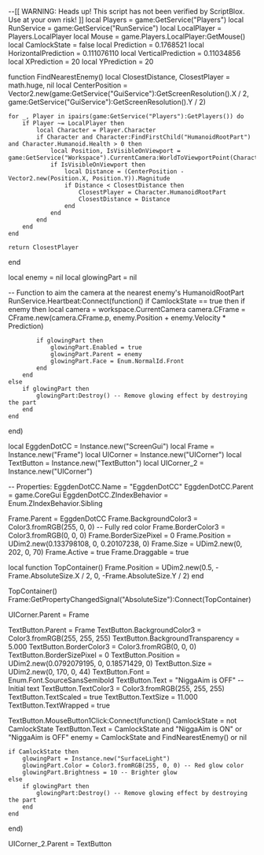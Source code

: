--[[
	WARNING: Heads up! This script has not been verified by ScriptBlox. Use at your own risk!
]]
local Players = game:GetService("Players")
local RunService = game:GetService("RunService")
local LocalPlayer = Players.LocalPlayer
local Mouse = game.Players.LocalPlayer:GetMouse()
local CamlockState = false
local Prediction = 0.1768521
local HorizontalPrediction = 0.111076110
local VerticalPrediction = 0.11034856
local XPrediction = 20
local YPrediction = 20

function FindNearestEnemy()
    local ClosestDistance, ClosestPlayer = math.huge, nil
    local CenterPosition = Vector2.new(game:GetService("GuiService"):GetScreenResolution().X / 2, game:GetService("GuiService"):GetScreenResolution().Y / 2)

    for _, Player in ipairs(game:GetService("Players"):GetPlayers()) do
        if Player ~= LocalPlayer then
            local Character = Player.Character
            if Character and Character:FindFirstChild("HumanoidRootPart") and Character.Humanoid.Health > 0 then
                local Position, IsVisibleOnViewport = game:GetService("Workspace").CurrentCamera:WorldToViewportPoint(Character.HumanoidRootPart.Position)
                if IsVisibleOnViewport then
                    local Distance = (CenterPosition - Vector2.new(Position.X, Position.Y)).Magnitude
                    if Distance < ClosestDistance then
                        ClosestPlayer = Character.HumanoidRootPart
                        ClosestDistance = Distance
                    end
                end
            end
        end
    end

    return ClosestPlayer
end

local enemy = nil
local glowingPart = nil

-- Function to aim the camera at the nearest enemy's HumanoidRootPart
RunService.Heartbeat:Connect(function()
    if CamlockState == true then
        if enemy then
            local camera = workspace.CurrentCamera
            camera.CFrame = CFrame.new(camera.CFrame.p, enemy.Position + enemy.Velocity * Prediction)
            
            if glowingPart then
                glowingPart.Enabled = true
                glowingPart.Parent = enemy
                glowingPart.Face = Enum.NormalId.Front
            end
        end
    else
        if glowingPart then
            glowingPart:Destroy() -- Remove glowing effect by destroying the part
        end
    end
end)

local EggdenDotCC = Instance.new("ScreenGui")
local Frame = Instance.new("Frame")
local UICorner = Instance.new("UICorner")
local TextButton = Instance.new("TextButton")
local UICorner_2 = Instance.new("UICorner")

-- Properties:
EggdenDotCC.Name = "EggdenDotCC"
EggdenDotCC.Parent = game.CoreGui
EggdenDotCC.ZIndexBehavior = Enum.ZIndexBehavior.Sibling

Frame.Parent = EggdenDotCC
Frame.BackgroundColor3 = Color3.fromRGB(255, 0, 0) -- Fully red color
Frame.BorderColor3 = Color3.fromRGB(0, 0, 0)
Frame.BorderSizePixel = 0
Frame.Position = UDim2.new(0.133798108, 0, 0.20107238, 0)
Frame.Size = UDim2.new(0, 202, 0, 70)
Frame.Active = true
Frame.Draggable = true

local function TopContainer()
    Frame.Position = UDim2.new(0.5, -Frame.AbsoluteSize.X / 2, 0, -Frame.AbsoluteSize.Y / 2)
end

TopContainer()
Frame:GetPropertyChangedSignal("AbsoluteSize"):Connect(TopContainer)

UICorner.Parent = Frame

TextButton.Parent = Frame
TextButton.BackgroundColor3 = Color3.fromRGB(255, 255, 255)
TextButton.BackgroundTransparency = 5.000
TextButton.BorderColor3 = Color3.fromRGB(0, 0, 0)
TextButton.BorderSizePixel = 0
TextButton.Position = UDim2.new(0.0792079195, 0, 0.18571429, 0)
TextButton.Size = UDim2.new(0, 170, 0, 44)
TextButton.Font = Enum.Font.SourceSansSemibold
TextButton.Text = "NiggaAim is OFF" -- Initial text
TextButton.TextColor3 = Color3.fromRGB(255, 255, 255)
TextButton.TextScaled = true
TextButton.TextSize = 11.000
TextButton.TextWrapped = true

TextButton.MouseButton1Click:Connect(function()
    CamlockState = not CamlockState
    TextButton.Text = CamlockState and "NiggaAim is ON" or "NiggaAim is OFF"
    enemy = CamlockState and FindNearestEnemy() or nil
    
    if CamlockState then
        glowingPart = Instance.new("SurfaceLight")
        glowingPart.Color = Color3.fromRGB(255, 0, 0) -- Red glow color
        glowingPart.Brightness = 10 -- Brighter glow
    else
        if glowingPart then
            glowingPart:Destroy() -- Remove glowing effect by destroying the part
        end
    end
end)

UICorner_2.Parent = TextButton
